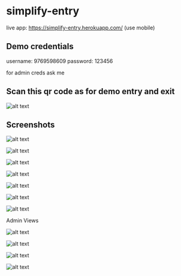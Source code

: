 # simplify-entry

live app: https://simplify-entry.herokuapp.com/ (use mobile)

## Demo credentials

username: 9769598609
password: 123456

for admin creds ask me

## Scan this qr code as for demo entry and exit

![alt text]()

## Screenshots

![alt text](https://i.imgur.com/3YoO1Sw.png)

![alt text](https://i.imgur.com/qm609pH.png)

![alt text](https://i.imgur.com/y4FQka0.png)

![alt text](https://i.imgur.com/eDzJvB2.png)

![alt text](https://i.imgur.com/UmjS0sN.png)

![alt text](https://i.imgur.com/GQnG8j4.png)

![alt text](https://i.imgur.com/HKUhnJt.png)

Admin Views

![alt text](https://i.imgur.com/AtRX8Oi.png)

![alt text](https://i.imgur.com/U4sXk76.png)

![alt text](https://i.imgur.com/Kn0oP1x.png)

![alt text](https://i.imgur.com/pIQCGul.png)

